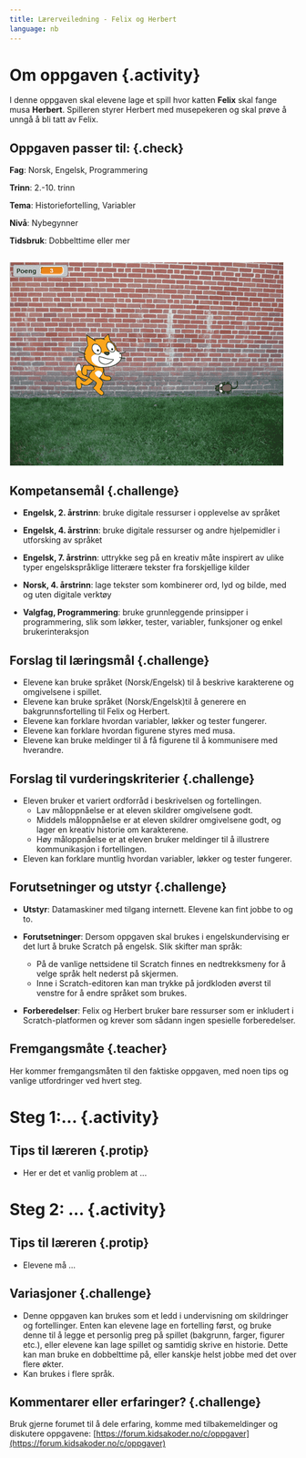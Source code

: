 ```yaml
---
title: Lærerveiledning - Felix og Herbert
language: nb
---
```


# Om oppgaven {.activity}

I denne oppgaven skal elevene lage et spill hvor katten __Felix__ skal fange musa __Herbert__. Spilleren styrer Herbert med musepekeren og skal prøve å unngå å bli tatt av Felix.


## Oppgaven passer til: {.check}
 __Fag__: Norsk, Engelsk, Programmering

__Trinn__: 2.-10. trinn

__Tema__: Historiefortelling, Variabler

__Nivå__: Nybegynner

__Tidsbruk__: Dobbelttime eller mer

##

![](felix_og_herbert.png)

## Kompetansemål {.challenge}

+ __Engelsk, 2. årstrinn__: bruke digitale ressurser i opplevelse av språket

+ __Engelsk, 4. årstrinn__: bruke digitale ressurser og andre hjelpemidler i utforsking av språket

+ __Engelsk, 7. årstrinn__: uttrykke seg på en kreativ måte inspirert av ulike typer engelskspråklige litterære tekster fra forskjellige kilder

+ __Norsk, 4. årstrinn__: lage tekster som kombinerer ord, lyd og bilde, med og uten digitale verktøy

+ __Valgfag, Programmering__: bruke grunnleggende prinsipper i programmering, slik som løkker, tester, variabler, funksjoner og enkel brukerinteraksjon

##


## Forslag til læringsmål {.challenge}

+ Elevene kan bruke språket (Norsk/Engelsk) til å beskrive karakterene og omgivelsene i spillet.
+ Elevene kan bruke språket (Norsk/Engelsk)til å generere en bakgrunnsfortelling til Felix og Herbert.
+ Elevene kan forklare hvordan variabler, løkker og tester fungerer.
+ Elevene kan forklare hvordan figurene styres med musa.
+ Elevene kan bruke meldinger til å få figurene til å kommunisere med hverandre.

##

## Forslag til vurderingskriterier {.challenge}

+ Eleven bruker et variert ordforråd i beskrivelsen og fortellingen.
  + Lav måloppnåelse er at eleven skildrer omgivelsene godt.
  + Middels måloppnåelse er at eleven skildrer omgivelsene godt, og lager en kreativ historie om karakterene.
  + Høy måloppnåelse er at eleven bruker meldinger til å illustrere kommunikasjon i fortellingen.
+ Eleven kan forklare muntlig hvordan variabler, løkker og tester fungerer.
##


## Forutsetninger og utstyr {.challenge}

+ __Utstyr__: Datamaskiner med tilgang internett. Elevene kan fint jobbe to og to.

+ __Forutsetninger__: Dersom oppgaven skal brukes i engelskundervising er det lurt å bruke Scratch på engelsk. Slik skifter man språk:
  + På de vanlige nettsidene til Scratch finnes en nedtrekksmeny for
    å velge språk helt nederst på skjermen.
  + Inne i Scratch-editoren kan man trykke på jordkloden øverst til
    venstre for å endre språket som brukes.

+ __Forberedelser__: Felix og Herbert bruker bare ressurser som er inkludert i Scratch-platformen og krever som sådann ingen spesielle forberedelser.

##

## Fremgangsmåte {.teacher}
Her kommer fremgangsmåten til den faktiske oppgaven, med noen tips og vanlige utfordringer ved hvert steg.

# Steg 1:... {.activity}

## Tips til læreren {.protip}
+ Her er det et vanlig problem at ...

##

# Steg 2: ... {.activity}


## Tips til læreren {.protip}
+ Elevene må ...


## Variasjoner {.challenge}
+ Denne oppgaven kan brukes som et ledd i undervisning om skildringer og fortellinger. Enten kan elevene lage en fortelling først, og bruke denne til å legge et personlig preg på spillet (bakgrunn, farger, figurer etc.), eller elevene kan lage spillet og samtidig skrive en historie. Dette kan man bruke en dobbelttime på, eller kanskje helst jobbe med det over flere økter.
+ Kan brukes i flere språk. 
##


## Kommentarer eller erfaringer? {.challenge}
Bruk gjerne forumet til å dele erfaring, komme med tilbakemeldinger og diskutere oppgavene: [https://forum.kidsakoder.no/c/oppgaver](https://forum.kidsakoder.no/c/oppgaver)
##
